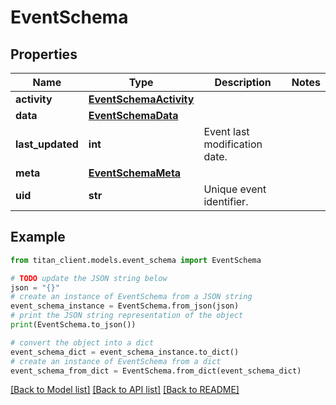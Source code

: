 # EventSchema


## Properties

Name | Type | Description | Notes
------------ | ------------- | ------------- | -------------
**activity** | [**EventSchemaActivity**](EventSchemaActivity.md) |  | 
**data** | [**EventSchemaData**](EventSchemaData.md) |  | 
**last_updated** | **int** | Event last modification date. | 
**meta** | [**EventSchemaMeta**](EventSchemaMeta.md) |  | 
**uid** | **str** | Unique event identifier. | 

## Example

```python
from titan_client.models.event_schema import EventSchema

# TODO update the JSON string below
json = "{}"
# create an instance of EventSchema from a JSON string
event_schema_instance = EventSchema.from_json(json)
# print the JSON string representation of the object
print(EventSchema.to_json())

# convert the object into a dict
event_schema_dict = event_schema_instance.to_dict()
# create an instance of EventSchema from a dict
event_schema_from_dict = EventSchema.from_dict(event_schema_dict)
```
[[Back to Model list]](../README.md#documentation-for-models) [[Back to API list]](../README.md#documentation-for-api-endpoints) [[Back to README]](../README.md)


